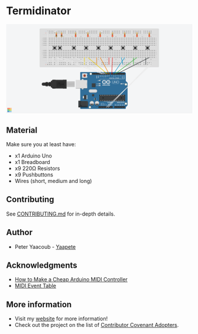 # Termidinator

![](https://raw.githubusercontent.com/Yaacoub/Termidinator/master/Termidinator/Termidinator%20Circuit.png)

## Material

Make sure you at least have:
- x1 Arduino Uno
- x1 Breadboard
- x9 220Ω Resistors
- x9 Pushbuttons
- Wires (short, medium and long)

## Contributing
See [CONTRIBUTING.md](https://github.com/Yaapete/Huh-iOS/blob/master/CONTRIBUTING.md) for in-depth details.

## Author

- Peter Yaacoub - [Yaapete](https://github.com/Yaapete)

## Acknowledgments

- [How to Make a Cheap Arduino MIDI Controller](https://www.instructables.com/id/How-to-Make-a-Cheap-Arduino-MIDI-Controller/)
- [MIDI Event Table](http://www.onicos.com/staff/iz/formats/midi-event.html)

## More information

- Visit my [website](http://rebrand.ly/yaacoub) for more information!
- Check out the project on the list of [Contributor Covenant Adopters](https://www.contributor-covenant.org/adopters.html).
